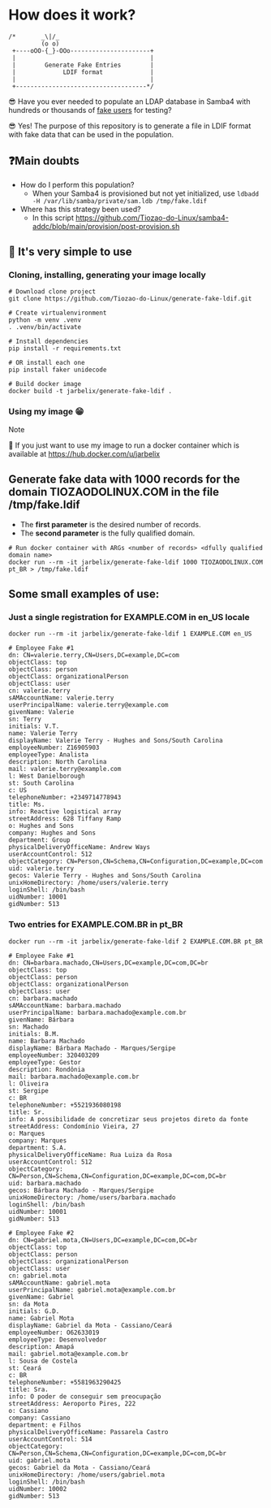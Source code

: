 # How does it work?
```
/*       _\|/_
         (o o)
 +----oOO-{_}-OOo----------------------+
 |                                     |
 |        Generate Fake Entries        |
 |             LDIF format             |
 |                                     |
 +------------------------------------*/
```

😎 Have you ever needed to populate an LDAP database in Samba4 with hundreds or thousands of [fake users](https://pypi.org/project/Faker/) for testing?

😎 Yes! The purpose of this repository is to generate a file in LDIF format with fake data that can be used in the population.

## ❓Main doubts

* How do I perform this population?
    * When your Samba4 is provisioned but not yet initialized, use `ldbadd -H /var/lib/samba/private/sam.ldb /tmp/fake.ldif`
* Where has this strategy been used?
    * In this script https://github.com/Tiozao-do-Linux/samba4-addc/blob/main/provision/post-provision.sh

## 🚀 It's very simple to use

### Cloning, installing, generating your image locally

```shell
# Download clone project
git clone https://github.com/Tiozao-do-Linux/generate-fake-ldif.git

# Create virtualenvironment
python -m venv .venv
. .venv/bin/activate

# Install dependencies
pip install -r requirements.txt

# OR install each one
pip install faker unidecode

# Build docker image
docker build -t jarbelix/generate-fake-ldif .
```

### Using my image 😁

> [!NOTE]
>  🎯 If you just want to use my image to run a docker container which is available at https://hub.docker.com/u/jarbelix

## Generate fake data with 1000 records for the domain TIOZAODOLINUX.COM in the file /tmp/fake.ldif

* The **first parameter** is the desired number of records.
* The **second parameter** is the fully qualified domain.

```shell
# Run docker container with ARGs <number of records> <dfully qualified domain name>
docker run --rm -it jarbelix/generate-fake-ldif 1000 TIOZAODOLINUX.COM pt_BR > /tmp/fake.ldif
```

## Some small examples of use:

### Just a single registration for EXAMPLE.COM in en_US locale


```shell
docker run --rm -it jarbelix/generate-fake-ldif 1 EXAMPLE.COM en_US
```

```ldif
# Employee Fake #1
dn: CN=valerie.terry,CN=Users,DC=example,DC=com
objectClass: top
objectClass: person
objectClass: organizationalPerson
objectClass: user
cn: valerie.terry
sAMAccountName: valerie.terry
userPrincipalName: valerie.terry@example.com
givenName: Valerie
sn: Terry
initials: V.T.
name: Valerie Terry
displayName: Valerie Terry - Hughes and Sons/South Carolina
employeeNumber: Z16905903
employeeType: Analista
description: North Carolina
mail: valerie.terry@example.com
l: West Danielborough
st: South Carolina
c: US
telephoneNumber: +2349714778943
title: Ms.
info: Reactive logistical array
streetAddress: 628 Tiffany Ramp
o: Hughes and Sons
company: Hughes and Sons
department: Group
physicalDeliveryOfficeName: Andrew Ways
userAccountControl: 512
objectCategory: CN=Person,CN=Schema,CN=Configuration,DC=example,DC=com
uid: valerie.terry
gecos: Valerie Terry - Hughes and Sons/South Carolina
unixHomeDirectory: /home/users/valerie.terry
loginShell: /bin/bash
uidNumber: 10001
gidNumber: 513
```

### Two entries for EXAMPLE.COM.BR in pt_BR

```shell
docker run --rm -it jarbelix/generate-fake-ldif 2 EXAMPLE.COM.BR pt_BR
```

```ldif
# Employee Fake #1
dn: CN=barbara.machado,CN=Users,DC=example,DC=com,DC=br
objectClass: top
objectClass: person
objectClass: organizationalPerson
objectClass: user
cn: barbara.machado
sAMAccountName: barbara.machado
userPrincipalName: barbara.machado@example.com.br
givenName: Bárbara
sn: Machado
initials: B.M.
name: Barbara Machado
displayName: Bárbara Machado - Marques/Sergipe
employeeNumber: 320403209
employeeType: Gestor
description: Rondônia
mail: barbara.machado@example.com.br
l: Oliveira
st: Sergipe
c: BR
telephoneNumber: +5521936080198
title: Sr.
info: A possibilidade de concretizar seus projetos direto da fonte
streetAddress: Condomínio Vieira, 27
o: Marques
company: Marques
department: S.A.
physicalDeliveryOfficeName: Rua Luiza da Rosa
userAccountControl: 512
objectCategory: CN=Person,CN=Schema,CN=Configuration,DC=example,DC=com,DC=br
uid: barbara.machado
gecos: Bárbara Machado - Marques/Sergipe
unixHomeDirectory: /home/users/barbara.machado
loginShell: /bin/bash
uidNumber: 10001
gidNumber: 513

# Employee Fake #2
dn: CN=gabriel.mota,CN=Users,DC=example,DC=com,DC=br
objectClass: top
objectClass: person
objectClass: organizationalPerson
objectClass: user
cn: gabriel.mota
sAMAccountName: gabriel.mota
userPrincipalName: gabriel.mota@example.com.br
givenName: Gabriel
sn: da Mota
initials: G.D.
name: Gabriel Mota
displayName: Gabriel da Mota - Cassiano/Ceará
employeeNumber: O62633019
employeeType: Desenvolvedor
description: Amapá
mail: gabriel.mota@example.com.br
l: Sousa de Costela
st: Ceará
c: BR
telephoneNumber: +5581963290425
title: Sra.
info: O poder de conseguir sem preocupação
streetAddress: Aeroporto Pires, 222
o: Cassiano
company: Cassiano
department: e Filhos
physicalDeliveryOfficeName: Passarela Castro
userAccountControl: 514
objectCategory: CN=Person,CN=Schema,CN=Configuration,DC=example,DC=com,DC=br
uid: gabriel.mota
gecos: Gabriel da Mota - Cassiano/Ceará
unixHomeDirectory: /home/users/gabriel.mota
loginShell: /bin/bash
uidNumber: 10002
gidNumber: 513
```
